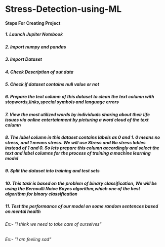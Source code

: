 # Stress-Detection-using-ML
#### Steps For Creating Project
##### 1. Launch Jupiter Notebook
##### 2. Import numpy and pandas
##### 3. Import Dataset
##### 4. Check Description of out data
##### 5. Check if dataset contains null value or not
##### 6. Prepare the text column of this dataset to clean the text column with stopwords,links,special symbols and language errors
##### 7. View the most utilized words by individuals sharing about their life issues  via online entertainment by picturing a word cloud of the text column
##### 8. The label column in this dataset contains labels as 0 and 1. 0 means no stress, and 1 means stress. We will use Stress and No stress lables instead of 1 and 0. So lets prepare this column accordingly and select the text and label columns for the process of training a machine learning model
##### 9. Split the dataset into training and test sets
##### 10. This task is based on the problem of binary classification, We will be using the Bernoulli Naive Bayes algorithm,which one of the best algorithm for binary classification
##### 11. Test the performance of our model on some random sentences based on mental health
######  Ex:- "I think we need to take care of ourselves"
######  Ex:- "I am feeling sad"
